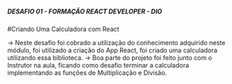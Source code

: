 ##### DESAFIO 01 - FORMAÇÃO REACT DEVELOPER - DIO #####

 #Criando Uma Calculadora com React

 -> Neste desafio foi cobrado a utilização do conhecimento adquirido neste módulo, foi utilizado a criação do App React, foi criado uma calculadora utilizando essa biblioteca.
 -> Boa parte do projeto foi feito junto com o Instrutor na aula, ficando como desafio terminar a calculadora implementando as funções de Multiplicação e Divisão.
